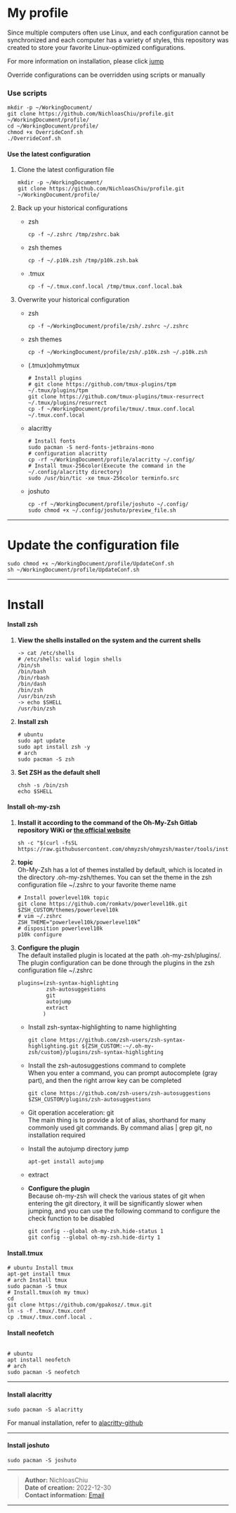 # My profile

Since multiple computers often use Linux, and each configuration cannot be synchronized and each computer has a variety of styles,
this repository was created to store your favorite Linux-optimized configurations.

For more information on installation, please click [jump](#jump1)

Override configurations can be overridden using scripts or manually

### Use scripts

```shell
mkdir -p ~/WorkingDocument/
git clone https://github.com/NichloasChiu/profile.git ~/WorkingDocument/profile/
cd ~/WorkingDocument/profile/
chmod +x OverrideConf.sh
./OverrideConf.sh
```

#### Use the latest configuration

1.  Clone the latest configuration file

    ```shell
    mkdir -p ~/WorkingDocument/
    git clone https://github.com/NichloasChiu/profile.git ~/WorkingDocument/profile/
    ```

2.  Back up your historical configurations

    - zsh

      ```shell
      cp -f ~/.zshrc /tmp/zshrc.bak
      ```

    - zsh themes

      ```shell
      cp -f ~/.p10k.zsh /tmp/p10k.zsh.bak
      ```

    - .tmux

      ```shell
      cp -f ~/.tmux.conf.local /tmp/tmux.conf.local.bak
      ```

3.  Overwrite your historical configuration

    - zsh

      ```shell
      cp -f ~/WorkingDocument/profile/zsh/.zshrc ~/.zshrc
      ```

    - zsh themes

      ```shell
      cp -f ~/WorkingDocument/profile/zsh/.p10k.zsh ~/.p10k.zsh
      ```

    - (.tmux)ohmytmux

      ```shell
      # Install plugins
      # git clone https://github.com/tmux-plugins/tpm ~/.tmux/plugins/tpm
      git clone https://github.com/tmux-plugins/tmux-resurrect ~/.tmux/plugins/resurrect
      cp -f ~/WorkingDocument/profile/tmux/.tmux.conf.local ~/.tmux.conf.local
      ```

    - alacritty

      ```shell
      # Install fonts
      sudo pacman -S nerd-fonts-jetbrains-mono
      # configuration alacritty
      cp -rf ~/WorkingDocument/profile/alacritty ~/.config/
      # Install tmux-256color(Execute the command in the ~/.config/alacritty directory)
      sudo /usr/bin/tic -xe tmux-256color terminfo.src
      ```

    - joshuto
      
      ```shell
      cp -rf ~/WorkingDocument/profile/joshuto ~/.config/
      sudo chmod +x ~/.config/joshuto/preview_file.sh
      ```

---

# Update the configuration file

```shell
sudo chmod +x ~/WorkingDocument/profile/UpdateConf.sh
sh ~/WorkingDocument/profile/UpdateConf.sh
```

---

# <span id="jump1">**Install**</span>

#### Install zsh

1.  **View the shells installed on the system and the current shells**

    ```shell
    -> cat /etc/shells
    # /etc/shells: valid login shells
    /bin/sh
    /bin/bash
    /bin/rbash
    /bin/dash
    /bin/zsh
    /usr/bin/zsh
    -> echo $SHELL
    /usr/bin/zsh
    ```

2.  **Install zsh**

    ```shell
    # ubuntu
    sudo apt update
    sudo apt install zsh -y
    # arch
    sudo pacman -S zsh
    ```

3.  **Set ZSH as the default shell**

    ```shell
    chsh -s /bin/zsh
    echo $SHELL
    ```

#### Install oh-my-zsh

1.  **Install it according to the command of the Oh-My-Zsh Gitlab repository WiKi or [the official website](https://ohmyz.sh/)**

    ```shell
    sh -c "$(curl -fsSL https://raw.githubusercontent.com/ohmyzsh/ohmyzsh/master/tools/install.sh)"
    ```

2.  **topic**  
    Oh-My-Zsh has a lot of themes installed by default, which is located in the directory .oh-my-zsh/themes.
    You can set the theme in the zsh configuration file ~/.zshrc to your favorite theme name

    ```shell
    # Install powerlevel10k topic
    git clone https://github.com/romkatv/powerlevel10k.git $ZSH_CUSTOM/themes/powerlevel10k
    # vim ~/.zshrc
    ZSH_THEME="powerlevel10k/powerlevel10k”
    # disposition powerlevel10k
    p10k configure
    ```

3.  **Configure the plugin**  
    The default installed plugin is located at the path .oh-my-zsh/plugins/.
    The plugin configuration can be done through the plugins in the zsh configuration file ~/.zshrc

    ```shell
    plugins=(zsh-syntax-highlighting
             zsh-autosuggestions
             git
             autojump
             extract
            )
    ```

    - Install zsh-syntax-highlighting to name highlighting

      ```shell
      git clone https://github.com/zsh-users/zsh-syntax-highlighting.git ${ZSH_CUSTOM:-~/.oh-my-zsh/custom}/plugins/zsh-syntax-highlighting
      ```

    - Install the zsh-autosuggestions command to complete  
      When you enter a command, you can prompt autocomplete (gray part), and then the right arrow key can be completed

      ```shell
      git clone https://github.com/zsh-users/zsh-autosuggestions $ZSH_CUSTOM/plugins/zsh-autosuggestions
      ```

    - Git operation acceleration: git  
      The main thing is to provide a lot of alias, shorthand for many commonly used git commands. By command alias | grep git, no installation required

    - Install the autojump directory jump

      ```shell
      apt-get install autojump
      ```

    - extract

    - **Configure the plugin**  
      Because oh-my-zsh will check the various states of git when entering the git directory, it will be significantly slower when jumping, and you can use the following command to configure the check function to be disabled
      ```shell
      git config --global oh-my-zsh.hide-status 1
      git config --global oh-my-zsh.hide-dirty 1
      ```

#### Install.tmux

```shell
# ubuntu Install tmux
apt-get install tmux
# arch Install tmux
sudo pacman -S tmux
# Install.tmux(oh my tmux)
cd
git clone https://github.com/gpakosz/.tmux.git
ln -s -f .tmux/.tmux.conf
cp .tmux/.tmux.conf.local .
```

#### Install neofetch

```shell

# ubuntu
apt install neofetch
# arch
sudo pacman -S neofetch
```

---

#### Install alacritty

```shell
sudo pacman -S alacritty
```

For manual installation, refer to [alacritty-github](https://github.com/alacritty/alacritty/blob/master/INSTALL.md)

---

#### Install joshuto

```shell
sudo pacman -S joshuto
```

---

> **Author:** NichloasChiu  
> **Date of creation:** 2022-12-30  
> **Contact information:** [Email](NichloasChiu@outlook.com)

---
